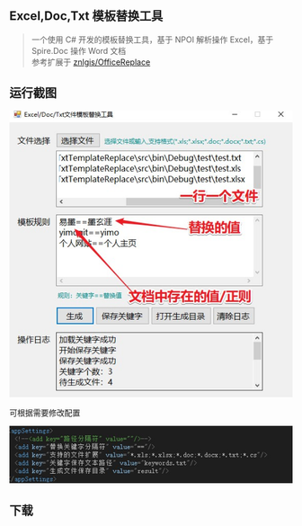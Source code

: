 ## Excel,Doc,Txt 模板替换工具

> 一个使用 C# 开发的模板替换工具，基于 NPOI 解析操作 Excel，基于 Spire.Doc 操作 Word 文档       
参考扩展于 [znlgis/OfficeReplace](https://github.com/znlgis/OfficeReplace)

## 运行截图

![运行示例](./images/运行示例.jpg)

可根据需要修改配置

![配置文件](./images/配置.jpg)

## 下载

